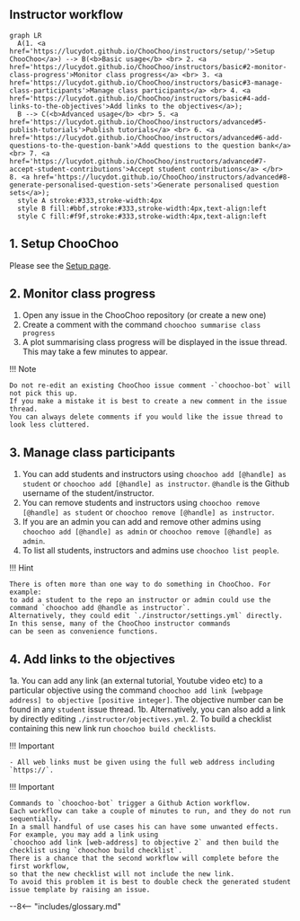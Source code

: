 ## Instructor workflow
``` mermaid
graph LR
  A(1. <a href='https://lucydot.github.io/ChooChoo/instructors/setup/'>Setup ChooChoo</a>) --> B(<b>Basic usage</b> <br> 2. <a href='https://lucydot.github.io/ChooChoo/instructors/basic#2-monitor-class-progress'>Monitor class progress</a> <br> 3. <a href='https://lucydot.github.io/ChooChoo/instructors/basic#3-manage-class-participants'>Manage class participants</a> <br> 4. <a href='https://lucydot.github.io/ChooChoo/instructors/basic#4-add-links-to-the-objectives'>Add links to the objectives</a>); 
  B --> C(<b>Advanced usage</b> <br> 5. <a href='https://lucydot.github.io/ChooChoo/instructors/advanced#5-publish-tutorials'>Publish tutorials</a> <br> 6. <a href='https://lucydot.github.io/ChooChoo/instructors/advanced#6-add-questions-to-the-question-bank'>Add questions to the question bank</a> <br> 7. <a href='https://lucydot.github.io/ChooChoo/instructors/advanced#7-accept-student-contributions'>Accept student contributions</a> </br> 8. <a href='https://lucydot.github.io/ChooChoo/instructors/advanced#8-generate-personalised-question-sets'>Generate personalised question sets</a>);
  style A stroke:#333,stroke-width:4px
  style B fill:#bbf,stroke:#333,stroke-width:4px,text-align:left
  style C fill:#f9f,stroke:#333,stroke-width:4px,text-align:left
```

## 1. Setup ChooChoo

Please see the [Setup page](./setup.md).

## 2. Monitor class progress

1. Open any issue in the ChooChoo repository (or create a new one)
2. Create a comment with the command `choochoo summarise class progress`
3. A plot summarising class progress will be displayed in the issue thread. This may take a few minutes to appear.

!!! Note

    Do not re-edit an existing ChooChoo issue comment -`choochoo-bot` will not pick this up. 
    If you make a mistake it is best to create a new comment in the issue thread.
    You can always delete comments if you would like the issue thread to look less cluttered.
    
## 3. Manage class participants

1. You can add students and instructors using `choochoo add [@handle] as student` or `choochoo add [@handle] as instructor`. `@handle` is the Github username of the student/instructor.
2. You can remove students and instructors using `choochoo remove [@handle] as student` or `choochoo remove [@handle] as instructor`.
3. If you are an admin you can add and remove other admins using `choochoo add [@handle] as admin` or `choochoo remove [@handle] as admin`.
4. To list all students, instructors and admins use `choochoo list people`.

!!! Hint

    There is often more than one way to do something in ChooChoo. For example:
    to add a student to the repo an instructor or admin could use the command `choochoo add @handle as instructor`. 
    Alternatively, they could edit `./instructor/settings.yml` directly. In this sense, many of the ChooChoo instructor commands 
    can be seen as convenience functions.

## 4. Add links to the objectives

1a. You can add any link (an external tutorial, Youtube video etc) to a particular objective using the command `choochoo add link [webpage address] to objective [positive integer]`. The objective number can be found in any `student` issue thread.
1b. Alternatively, you can also add a link by directly editing `./instructor/objectives.yml`. 
2. To build a checklist containing this new link run `choochoo build checklists`.

!!! Important

    - All web links must be given using the full web address including `https://`.

!!! Important

    Commands to `choochoo-bot` trigger a Github Action workflow. 
    Each workflow can take a couple of minutes to run, and they do not run sequentially.
    In a small handful of use cases his can have some unwanted effects. For example, you may add a link using 
    `choochoo add link [web-address] to objective 2` and then build the checklist using `choochoo build checklist`.
    There is a chance that the second workflow will complete before the first workflow,
    so that the new checklist will not include the new link. 
    To avoid this problem it is best to double check the generated student issue template by raising an issue.

    
    
--8<-- "includes/glossary.md"



